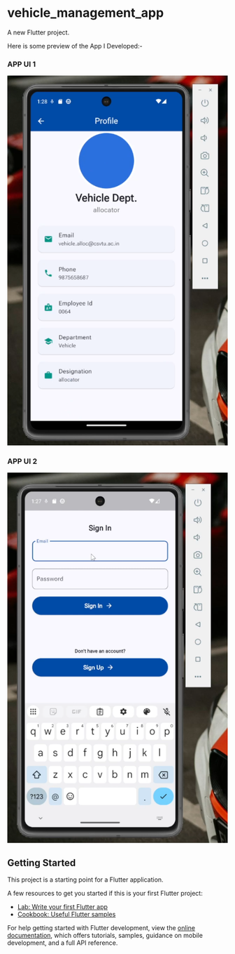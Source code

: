 # vehicle_management_app

A new Flutter project.

Here is some preview of the App I Developed:-


### APP UI 1

![APP UI 2](assets/images/APP%20UI%202.png)

### APP UI 2
![APP UI](assets/images/APP%20UI%201.png)





## Getting Started

This project is a starting point for a Flutter application.

A few resources to get you started if this is your first Flutter project:

- [Lab: Write your first Flutter app](https://docs.flutter.dev/get-started/codelab)
- [Cookbook: Useful Flutter samples](https://docs.flutter.dev/cookbook)

For help getting started with Flutter development, view the
[online documentation](https://docs.flutter.dev/), which offers tutorials,
samples, guidance on mobile development, and a full API reference.
